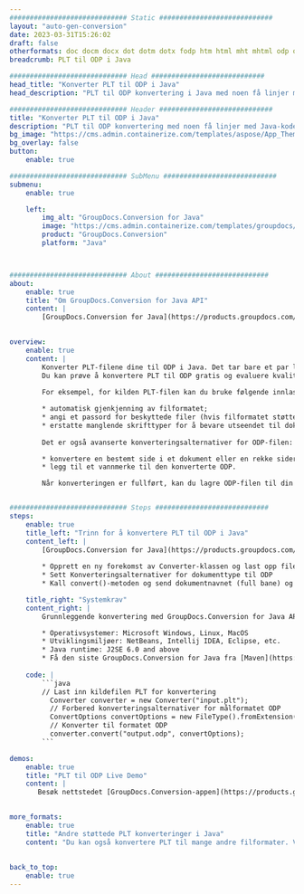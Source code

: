 ```yaml
---
############################# Static ############################
layout: "auto-gen-conversion"
date: 2023-03-31T15:26:02
draft: false
otherformats: doc docm docx dot dotm dotx fodp htm html mht mhtml odp odt otp pot potm potx pps ppsm ppsx ppt pptm pptx rtf
breadcrumb: PLT til ODP i Java

############################# Head ############################
head_title: "Konverter PLT til ODP i Java"
head_description: "PLT til ODP konvertering i Java med noen få linjer med kode. Konverter over 160 filformater ved å bruke GroupDocs dokumentkonverterings-API for Java"

############################# Header ############################
title: "Konverter PLT til ODP i Java"
description: "PLT til ODP konvertering med noen få linjer med Java-kode"
bg_image: "https://cms.admin.containerize.com/templates/aspose/App_Themes/V3/images/bg/header1.png"
bg_overlay: false
button:
    enable: true

############################# SubMenu ############################
submenu:
    enable: true

    left:
        img_alt: "GroupDocs.Conversion for Java"
        image: "https://cms.admin.containerize.com/templates/groupdocs/images/product-logos/90x90-noborder/groupdocs-conversion-java.png"
        product: "GroupDocs.Conversion"
        platform: "Java"



############################# About ############################
about:
    enable: true
    title: "Om GroupDocs.Conversion for Java API"
    content: |
        [GroupDocs.Conversion for Java](https://products.groupdocs.com/conversion/java/) er et avansert filformatkonverterings-API for konvertering mellom populære bilde- og dokumentformater som Microsoft Office, OpenDocument, PDF, HTML, e-post, CAD. og mye mer med bare noen få linjer med kode. Den opprinnelige API-en oppdager automatisk formatene til originaldokumentene og tilbyr mange alternativer for å tilpasse de konverterte dokumentene. Sammen med funksjonen til å trekke ut informasjon fra et dokument, støtter den også bufring av konverteringsresultatene til den lokale disken som standard. Imidlertid kan enhver type hurtigbufferlagring støttes ved å implementere de riktige grensesnittene - Amazon S3, Dropbox, Google Drive, Windows Azure, Reddis eller andre.
    

overview:
    enable: true
    content: |
        Konverter PLT-filene dine til ODP i Java. Det tar bare et par linjer med Java-kode på hvilken som helst plattform du ønsker, for eksempel Windows, Linux, macOS.
        Du kan prøve å konvertere PLT til ODP gratis og evaluere kvaliteten på konverteringsresultatene. Sammen med enkle filkonverteringsskript kan du prøve mer sofistikerte alternativer for å laste inn PLT-kildefilen og lagre ODP-utdata. 
        
        For eksempel, for kilden PLT-filen kan du bruke følgende innlastingsalternativer:

        * automatisk gjenkjenning av filformatet;
        * angi et passord for beskyttede filer (hvis filformatet støtter det);
        * erstatte manglende skrifttyper for å bevare utseendet til dokumentet.
        
        Det er også avanserte konverteringsalternativer for ODP-filen:

        * konvertere en bestemt side i et dokument eller en rekke sider;
        * legg til et vannmerke til den konverterte ODP.

        Når konverteringen er fullført, kan du lagre ODP-filen til din lokale filbane eller til tredjepartslagring som FTP, Amazon S3, Google Drive, Dropbox osv. Vær oppmerksom på - for å konvertere PLT til ODP, trenger du ikke å installere tilleggsprogramvare, som MS Office, Open Office, Adobe Acrobat Reader osv.


############################# Steps ############################
steps:
    enable: true
    title_left: "Trinn for å konvertere PLT til ODP i Java"
    content_left: |
        [GroupDocs.Conversion for Java](https://products.groupdocs.com/conversion/java/) lar utviklere enkelt konvertere PLT fil til ODP med noen få linjer med kode.
        
        * Opprett en ny forekomst av Converter-klassen og last opp filen PLT med hele banen
        * Sett Konverteringsalternativer for dokumenttype til ODP
        * Kall convert()-metoden og send dokumentnavnet (full bane) og formatet (ODP) som en parameter

    title_right: "Systemkrav"
    content_right: |
        Grunnleggende konvertering med GroupDocs.Conversion for Java API kan gjøres med bare noen få linjer med kode. APIene våre støttes på alle større plattformer og operativsystemer. Før du utfører koden nedenfor, sørg for at du har følgende forutsetninger installert på systemet ditt.

        * Operativsystemer: Microsoft Windows, Linux, MacOS
        * Utviklingsmiljøer: NetBeans, Intellij IDEA, Eclipse, etc.
        * Java runtime: J2SE 6.0 and above
        * Få den siste GroupDocs.Conversion for Java fra [Maven](https://repository.groupdocs.com/webapp/#/artifacts/browse/tree/General/repo/com/groupdocs/groupdocs-conversion)
         
    code: |
        ```java    
        // Last inn kildefilen PLT for konvertering
          Converter converter = new Converter("input.plt");
          // Forbered konverteringsalternativer for målformatet ODP
          ConvertOptions convertOptions = new FileType().fromExtension("odp").getConvertOptions();
          // Konverter til formatet ODP
          converter.convert("output.odp", convertOptions);
        ```

demos:
    enable: true
    title: "PLT til ODP Live Demo"
    content: |
       Besøk nettstedet [GroupDocs.Conversion-appen](https://products.groupdocs.app/conversion/family) og prøv konverteringen fra PLT til ODP nå. Den gratis demoen har følgende fordeler
          

more_formats:
    enable: true
    title: "Andre støttede PLT konverteringer i Java"
    content: "Du kan også konvertere PLT til mange andre filformater. Vennligst se listen nedenfor."
       
       
back_to_top:
    enable: true
---
```

